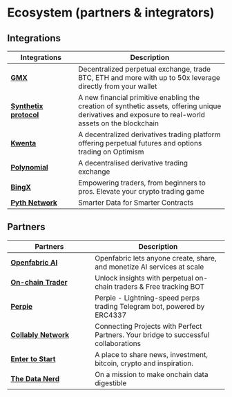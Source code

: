 # Ecosystem (partners & integrators)

## Integrations

<table><thead><tr><th width="187">Integrations</th><th width="560">Description</th></tr></thead><tbody><tr><td><a href="https://twitter.com/Copin_io/status/1723349580610412740"><strong>GMX</strong></a></td><td>Decentralized perpetual exchange, trade BTC, ETH and more with up to 50x leverage directly from your wallet</td></tr><tr><td><a href="https://twitter.com/Copin_io/status/1712090427015500091"><strong>Synthetix protocol</strong></a></td><td>A new financial primitive enabling the creation of synthetic assets, offering unique derivatives and exposure to real-world assets on the blockchain</td></tr><tr><td><a href="https://twitter.com/Copin_io/status/1722572408471879949"><strong>Kwenta</strong></a></td><td>A decentralized derivatives trading platform offering perpetual futures and options trading on Optimism</td></tr><tr><td><a href="https://twitter.com/Copin_io/status/1730955104453640386"><strong>Polynomial</strong></a></td><td>A decentralised derivative trading exchange</td></tr><tr><td><a href="https://bingx.com/en-us/invite/DY5QNN/"><strong>BingX</strong></a></td><td>Empowering traders, from beginners to pros. Elevate your crypto trading game</td></tr><tr><td><a href="https://pyth.network/"><strong>Pyth Network</strong></a></td><td>Smarter Data for Smarter Contracts</td></tr></tbody></table>

## Partners

<table><thead><tr><th width="179">Partners</th><th>Description</th></tr></thead><tbody><tr><td><a href="https://twitter.com/Copin_io/status/1691399248829677568"><strong>Openfabric AI</strong></a></td><td>Openfabric lets anyone create, share, and monetize AI services at scale</td></tr><tr><td><a href="https://twitter.com/Onchain_Trader/status/1691405211347345408"><strong>On-chain Trader</strong></a></td><td>Unlock insights with perpetual on-chain traders &#x26; Free tracking BOT</td></tr><tr><td><a href="https://twitter.com/Copin_io/status/1732181946309189653"><strong>Perpie</strong></a></td><td>Perpie - Lightning-speed perps trading Telegram bot, powered by ERC4337</td></tr><tr><td><a href="https://twitter.com/Copin_io/status/1722253836570735011"><strong>Collably Network</strong></a></td><td>Connecting Projects with Perfect Partners. Your bridge to successful collaborations</td></tr><tr><td><a href="https://twitter.com/Copin_io/status/1725109406197776591"><strong>Enter to Start</strong></a></td><td>A place to share news, investment, bitcoin, crypto and inspiration.</td></tr><tr><td><a href="https://twitter.com/Copin_io/status/1709041858515714311"><strong>The Data Nerd</strong></a></td><td>On a mission to make onchain data digestible</td></tr></tbody></table>

